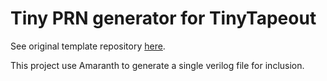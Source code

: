 # Tiny PRN generator for TinyTapeout

See original template repository [here](https://github.com/mattvenn/wokwi-verilog-gds-test/blob/main/README.md).

This project use Amaranth to generate a single verilog file for inclusion.
